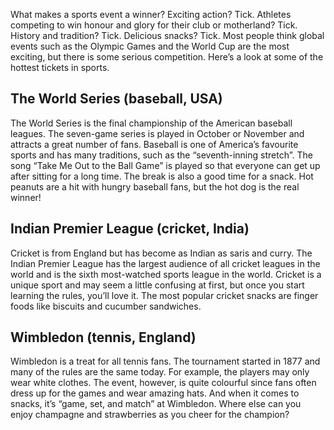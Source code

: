 What makes a sports event a winner? Exciting action? Tick. Athletes competing to win honour and glory for their club or motherland? Tick. History and tradition? Tick. Delicious snacks? Tick. Most people think global events such as the Olympic Games and the World Cup are the most exciting, but there is some serious competition. Here’s a look at some of the hottest tickets in sports.
## The World Series (baseball, USA)
The World Series is the final championship of the American baseball leagues. The seven-game series is played in October or November and attracts a great number of fans. Baseball is one of America’s favourite sports and has many traditions, such as the “seventh-inning stretch”. The song “Take Me Out to the Ball Game” is played so that everyone can get up after sitting for a long time. The break is also a good time for a snack. Hot peanuts are a hit with hungry baseball fans, but the hot dog is the real winner!
## Indian Premier League (cricket, India)
Cricket is from England but has become as Indian as saris and curry. The Indian Premier League has the largest audience of all cricket leagues in the world and is the sixth most-watched sports league in the world. Cricket is a unique sport and may seem a little confusing at first, but once you start learning the rules, you’ll love it. The most popular cricket snacks are finger foods like biscuits and cucumber sandwiches.
## Wimbledon (tennis, England)
Wimbledon is a treat for all tennis fans. The tournament started in 1877 and many of the rules are the same today. For example, the players may only wear white clothes. The event, however, is quite colourful since fans often dress up for the games and wear amazing hats. And when it comes to snacks, it’s “game, set, and match” at Wimbledon. Where else can you enjoy champagne and strawberries as you cheer for the champion?